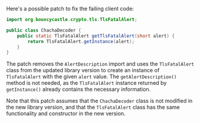 Here's a possible patch to fix the failing client code:
```java
import org.bouncycastle.crypto.tls.TlsFatalAlert;

public class ChachaDecoder {
    public static TlsFatalAlert getTlsFatalAlert(short alert) {
        return TlsFatalAlert.getInstance(alert);
    }
}
```
The patch removes the `AlertDescription` import and uses the `TlsFatalAlert` class from the updated library version to create an instance of `TlsFatalAlert` with the given `alert` value.
The `getAlertDescription()` method is not needed, as the `TlsFatalAlert` instance returned by `getInstance()` already contains the necessary information.

Note that this patch assumes that the `ChachaDecoder` class is not modified in the new library version, and that the `TlsFatalAlert` class has the same functionality and constructor in the new version.